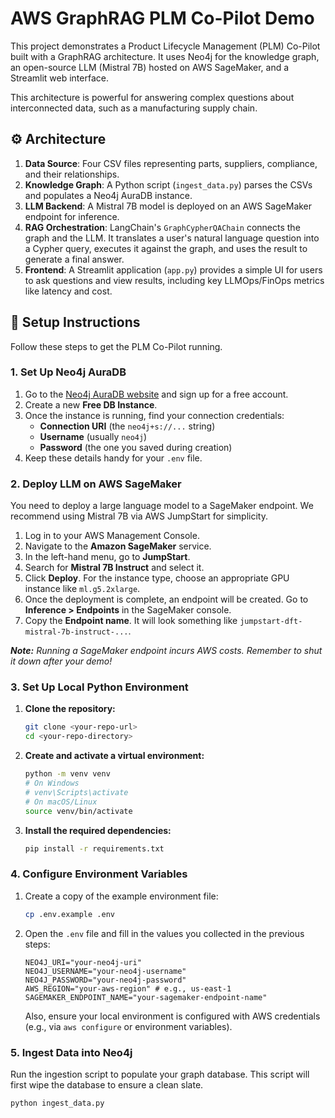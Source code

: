 # AWS GraphRAG PLM Co-Pilot Demo

This project demonstrates a Product Lifecycle Management (PLM) Co-Pilot built with a GraphRAG architecture. It uses Neo4j for the knowledge graph, an open-source LLM (Mistral 7B) hosted on AWS SageMaker, and a Streamlit web interface.

This architecture is powerful for answering complex questions about interconnected data, such as a manufacturing supply chain.



## ⚙️ Architecture
1.  **Data Source**: Four CSV files representing parts, suppliers, compliance, and their relationships.
2.  **Knowledge Graph**: A Python script (`ingest_data.py`) parses the CSVs and populates a Neo4j AuraDB instance.
3.  **LLM Backend**: A Mistral 7B model is deployed on an AWS SageMaker endpoint for inference.
4.  **RAG Orchestration**: LangChain's `GraphCypherQAChain` connects the graph and the LLM. It translates a user's natural language question into a Cypher query, executes it against the graph, and uses the result to generate a final answer.
5.  **Frontend**: A Streamlit application (`app.py`) provides a simple UI for users to ask questions and view results, including key LLMOps/FinOps metrics like latency and cost.

## 🚀 Setup Instructions

Follow these steps to get the PLM Co-Pilot running.

### 1. Set Up Neo4j AuraDB

1.  Go to the [Neo4j AuraDB website](https://neo4j.com/cloud/platform/aura-database/) and sign up for a free account.
2.  Create a new **Free DB Instance**.
3.  Once the instance is running, find your connection credentials:
    * **Connection URI** (the `neo4j+s://...` string)
    * **Username** (usually `neo4j`)
    * **Password** (the one you saved during creation)
4.  Keep these details handy for your `.env` file.

### 2. Deploy LLM on AWS SageMaker

You need to deploy a large language model to a SageMaker endpoint. We recommend using Mistral 7B via AWS JumpStart for simplicity.

1.  Log in to your AWS Management Console.
2.  Navigate to the **Amazon SageMaker** service.
3.  In the left-hand menu, go to **JumpStart**.
4.  Search for **Mistral 7B Instruct** and select it.
5.  Click **Deploy**. For the instance type, choose an appropriate GPU instance like `ml.g5.2xlarge`.
6.  Once the deployment is complete, an endpoint will be created. Go to **Inference > Endpoints** in the SageMaker console.
7.  Copy the **Endpoint name**. It will look something like `jumpstart-dft-mistral-7b-instruct-...`.

_**Note:** Running a SageMaker endpoint incurs AWS costs. Remember to shut it down after your demo!_

### 3. Set Up Local Python Environment

1.  **Clone the repository:**
    ```bash
    git clone <your-repo-url>
    cd <your-repo-directory>
    ```

2.  **Create and activate a virtual environment:**
    ```bash
    python -m venv venv
    # On Windows
    # venv\Scripts\activate
    # On macOS/Linux
    source venv/bin/activate
    ```

3.  **Install the required dependencies:**
    ```bash
    pip install -r requirements.txt
    ```

### 4. Configure Environment Variables

1.  Create a copy of the example environment file:
    ```bash
    cp .env.example .env
    ```

2.  Open the `.env` file and fill in the values you collected in the previous steps:
    ```
    NEO4J_URI="your-neo4j-uri"
    NEO4J_USERNAME="your-neo4j-username"
    NEO4J_PASSWORD="your-neo4j-password"
    AWS_REGION="your-aws-region" # e.g., us-east-1
    SAGEMAKER_ENDPOINT_NAME="your-sagemaker-endpoint-name"
    ```
    Also, ensure your local environment is configured with AWS credentials (e.g., via `aws configure` or environment variables).

### 5. Ingest Data into Neo4j

Run the ingestion script to populate your graph database. This script will first wipe the database to ensure a clean slate.

```bash
python ingest_data.py